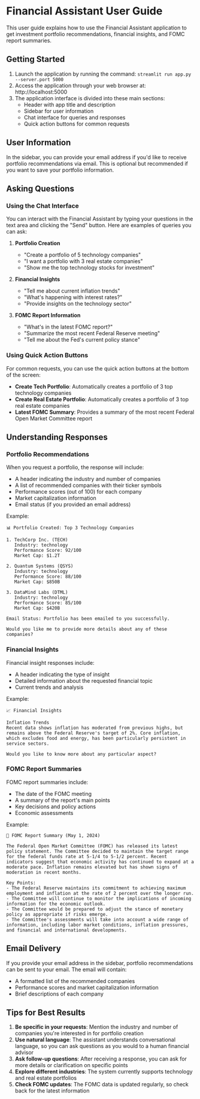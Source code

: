 # Financial Assistant User Guide

This user guide explains how to use the Financial Assistant application to get investment portfolio recommendations, financial insights, and FOMC report summaries.

## Getting Started

1. Launch the application by running the command: `streamlit run app.py --server.port 5000`
2. Access the application through your web browser at: http://localhost:5000
3. The application interface is divided into these main sections:
   - Header with app title and description
   - Sidebar for user information
   - Chat interface for queries and responses
   - Quick action buttons for common requests

## User Information

In the sidebar, you can provide your email address if you'd like to receive portfolio recommendations via email. This is optional but recommended if you want to save your portfolio information.

## Asking Questions

### Using the Chat Interface

You can interact with the Financial Assistant by typing your questions in the text area and clicking the "Send" button. Here are examples of queries you can ask:

1. **Portfolio Creation**
   - "Create a portfolio of 5 technology companies"
   - "I want a portfolio with 3 real estate companies"
   - "Show me the top technology stocks for investment"

2. **Financial Insights**
   - "Tell me about current inflation trends"
   - "What's happening with interest rates?"
   - "Provide insights on the technology sector"

3. **FOMC Report Information**
   - "What's in the latest FOMC report?"
   - "Summarize the most recent Federal Reserve meeting"
   - "Tell me about the Fed's current policy stance"

### Using Quick Action Buttons

For common requests, you can use the quick action buttons at the bottom of the screen:

- **Create Tech Portfolio**: Automatically creates a portfolio of 3 top technology companies
- **Create Real Estate Portfolio**: Automatically creates a portfolio of 3 top real estate companies
- **Latest FOMC Summary**: Provides a summary of the most recent Federal Open Market Committee report

## Understanding Responses

### Portfolio Recommendations

When you request a portfolio, the response will include:
- A header indicating the industry and number of companies
- A list of recommended companies with their ticker symbols
- Performance scores (out of 100) for each company
- Market capitalization information
- Email status (if you provided an email address)

Example:
```
📊 Portfolio Created: Top 3 Technology Companies

1. TechCorp Inc. (TECH)
   Industry: technology
   Performance Score: 92/100
   Market Cap: $1.2T

2. Quantum Systems (QSYS)
   Industry: technology
   Performance Score: 88/100
   Market Cap: $850B

3. DataMind Labs (DTML)
   Industry: technology
   Performance Score: 85/100
   Market Cap: $420B

Email Status: Portfolio has been emailed to you successfully.

Would you like me to provide more details about any of these companies?
```

### Financial Insights

Financial insight responses include:
- A header indicating the type of insight
- Detailed information about the requested financial topic
- Current trends and analysis

Example:
```
📈 Financial Insights

Inflation Trends
Recent data shows inflation has moderated from previous highs, but remains above the Federal Reserve's target of 2%. Core inflation, which excludes food and energy, has been particularly persistent in service sectors.

Would you like to know more about any particular aspect?
```

### FOMC Report Summaries

FOMC report summaries include:
- The date of the FOMC meeting
- A summary of the report's main points
- Key decisions and policy actions
- Economic assessments

Example:
```
📝 FOMC Report Summary (May 1, 2024)

The Federal Open Market Committee (FOMC) has released its latest policy statement. The Committee decided to maintain the target range for the federal funds rate at 5-1/4 to 5-1/2 percent. Recent indicators suggest that economic activity has continued to expand at a moderate pace. Inflation remains elevated but has shown signs of moderation in recent months.

Key Points:
- The Federal Reserve maintains its commitment to achieving maximum employment and inflation at the rate of 2 percent over the longer run.
- The Committee will continue to monitor the implications of incoming information for the economic outlook.
- The Committee would be prepared to adjust the stance of monetary policy as appropriate if risks emerge.
- The Committee's assessments will take into account a wide range of information, including labor market conditions, inflation pressures, and financial and international developments.
```

## Email Delivery

If you provide your email address in the sidebar, portfolio recommendations can be sent to your email. The email will contain:
- A formatted list of the recommended companies
- Performance scores and market capitalization information
- Brief descriptions of each company

## Tips for Best Results

1. **Be specific in your requests**: Mention the industry and number of companies you're interested in for portfolio creation
2. **Use natural language**: The assistant understands conversational language, so you can ask questions as you would to a human financial advisor
3. **Ask follow-up questions**: After receiving a response, you can ask for more details or clarification on specific points
4. **Explore different industries**: The system currently supports technology and real estate portfolios
5. **Check FOMC updates**: The FOMC data is updated regularly, so check back for the latest information